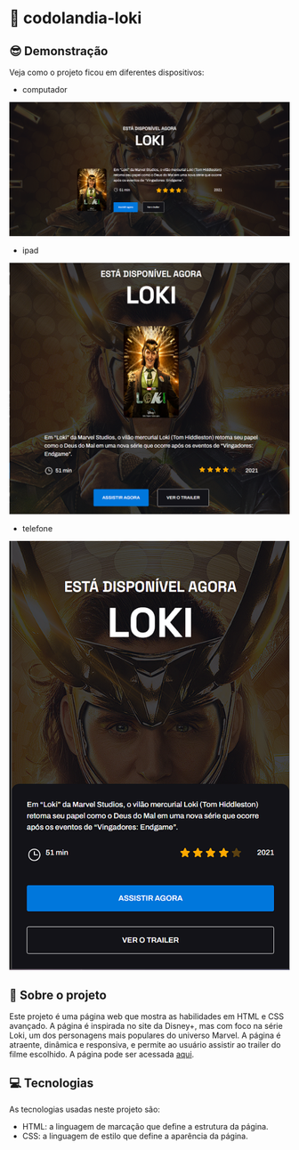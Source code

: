 # 🚀 codolandia-loki

## 😎 Demonstração

Veja como o projeto ficou em diferentes dispositivos:

- computador
  
![](src/image/capturas/comptador-loki.png)

- ipad
  
![](src/image/capturas/ipad-loki.png)

- telefone

![](src/image/capturas/telefone-loki.png)


## 🔗 Sobre o projeto

Este projeto é uma página web que mostra as habilidades em HTML e CSS avançado. A página é inspirada no site da Disney+, mas com foco na série Loki, um dos personagens mais populares do universo Marvel. A página é atraente, dinâmica e responsiva, e permite ao usuário assistir ao trailer do filme escolhido. A página pode ser acessada [aqui](https://codolandia-loki.vercel.app/).


## 💻 Tecnologias

As tecnologias usadas neste projeto são:

- HTML: a linguagem de marcação que define a estrutura da página.
- CSS: a linguagem de estilo que define a aparência da página.

